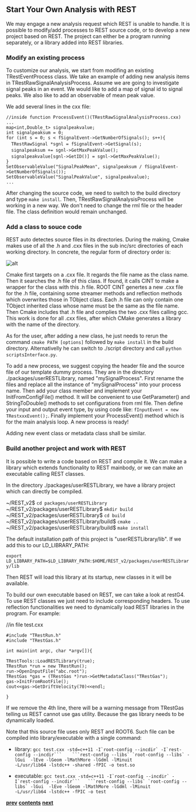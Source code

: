 ## Start Your Own Analysis with REST

We may engage a new analysis request which REST is unable to handle. It is possible to modify/add processes
to REST source code, or to develop a new project based on REST. The project can either be a program running 
separately, or a library added into REST libraries.

### Modify an existing process

To customize our analysis, we start from modifing an existing TRestEventProcess class. We take an example
of adding new analysis items in TRestRawSignalAnalysisProcess. Assume we are going to investigate signal
peaks in an event. We would like to add a map of signal id to signal peaks. We also like to add an 
observable of mean peak value.

We add several lines in the cxx file:

`//inside function ProcessEvent()(TRestRawSignalAnalysisProcess.cxx)`  
`...`  
`map<int,Double_t> signalpeakvalue;`  
`int signalpeaksum = 0;`  
`for (int s = 0; s < fSignalEvent->GetNumberOfSignals(); s++){`  
&emsp;`TRestRawSignal *sgnl = fSignalEvent->GetSignal(s);`  
&emsp;`signalpeaksum += sgnl->GetMaxPeakValue();`  
&emsp;`signalpeakvalue[sgnl->GetID()] = sgnl->GetMaxPeakValue();`  
`}`  
`SetObservableValue("SignalPeakMean", signalpeaksum / fSignalEvent->GetNumberOfSignals());`  
`SetObservableValue("SignalPeakValue", signalpeakvalue);`  
`...`  

After changing the source code, we need to switch to the build directory and type `make install`.
Then, TRestRawSignalAnalysisProcess will be working in a new way. We don't need to change the rml 
file or the header file. The class definition would remain unchanged. 

### Add a class to souce code

REST auto detectes source files in its directories. During the making, Cmake makes use of all the .h and .cxx
files in the sub inc/src directories of each working directory. In concrete, the regular form of 
directory order is:

![alt](Image/dir_order.png)

Cmake first targets on a .cxx file. It regards the file name as the class name. Then it searches the .h file
of this class. If found, it calls CINT to make a wrapper for the class with this .h file. ROOT CINT genertes
a new .cxx file for the .h file, containing some streamer methods and reflection methods which overwrites 
those in TObject class. Each .h file can only contain one TObject inherited class whose name must be the 
same as the file name. Then Cmake includes that .h file and complies the two .cxx files calling gcc. This 
work is done for all .cxx files, after which CMake generates a library with the name of the directory.

As for the user, after adding a new class, he just needs to rerun the command `cmake PATH [options]` followed 
by `make install` in the build directory. Alternativelly he can switch to ./script directory and call
`python scriptsInterface.py`.

To add a new process, we suggest copying the header file and the source file of our template dummy process. 
They are in the directory ./packages/userRESTLibrary, named "mySignalProcess". First rename the files and 
replace all the instance of "mySignalProcess" into your process name. Then add your class member and implement
your InitFromConfigFile() method. It will be convenient to use GetParameter() and StringToDouble() methods 
to set configurations from rml file. Then define your input and output event type, by using code like:
`fInputEvent = new TRestxxxEvent();`. Finally implement your ProcessEvent() method which is for the main 
analysis loop. A new process is ready!

Adding new event class or metadata class shall be similar.

### Build another project and work with REST

It is possible to write a code based on REST and compile it. We can make a library which extends 
functionality to REST mainbody, or we can make an executable calling REST classes.

In the directory ./packages/userRESTLibrary, we have a library project which can directly be compiled.

~/REST_v2$ `cd packages/userRESTLibrary`  
~/REST_v2/packages/userRESTLibrary$ `mkdir build`  
~/REST_v2/packages/userRESTLibrary$ `cd build`    
~/REST_v2/packages/userRESTLibrary/build$ `cmake ..`  
~/REST_v2/packages/userRESTLibrary/build$ `make install`  

The default installation path of this project is "userRESTLibrary/lib". If we add this to our 
LD_LIBRARY_PATH:

`export LD_LIBRARY_PATH=$LD_LIBRARY_PATH:$HOME/REST_v2/packages/userRESTLibrary/lib`

Then REST will load this library at its startup, new classes in it will be available.

To build our own executable based on REST, we can take a look at restG4. To use REST classes we just 
need to include corresponding headers. To use reflection functionalities we need to dynamically load 
REST libraries in the program. For example:

//in file test.cxx

`#include "TRestRun.h"`  
`#include "TRestGas.h"`  

`int main(int argc, char *argv[]){`  

`TRestTools::LoadRESTLibrary(true);`  
`TRestRun *run = new TRestRun();`  
`run->OpenInputFile("abc.root");`  
`TRestGas *gas = (TRestGas *)run->GetMetadataClass("TRestGas");`  
`gas->InitFromRootFile();`  
`cout<<gas->GetDriftVelocity(70)<<endl;`  

`}`  

If we remove the 4th line, there will be a warning message from TRestGas telling us REST cannot 
use gas utility. Because the gas library needs to be dynamically loaded.

Note that this source file uses only REST and ROOT6. Such file can be compiled into 
library/executable with a single command:

* library: ``gcc test.cxx -std=c++11 -I`root-config --incdir` -I`rest-config --incdir```   
```rest-config --libs` `root-config --libs` -lGui  -lEve -lGeom -lMathMore -lGdml -lMinuit``  
``-L/usr/lib64 -lstdc++ -shared -fPIC -o test.so``

* executable: ``gcc test.cxx -std=c++11 -I`root-config --incdir` -I`rest-config --incdir```  
```rest-config --libs` `root-config --libs` -lGui  -lEve -lGeom -lMathMore -lGdml -lMinuit``  
``-L/usr/lib64 -lstdc++ -fPIC -o test``


[**prev**](7-base-class-interface-reference.md)
[**contents**](0-contents.md)
[**next**](9-rest-packages.md)